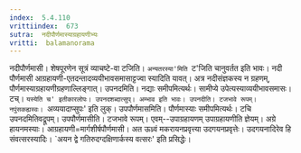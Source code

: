 ```yaml
---
index:  5.4.110
vrittiindex:  673
sutra:  नदीपौर्णमास्याग्रहायणीभ्यः
vritti:  balamanorama 
---
```


नदीपौर्णमासी। शेषपूरणेन सूत्रं व्याचष्टे-वा टजिति। `अन्यतरस्या'मिति `ट'जिति चानुवर्तत इति भावः। नदी पौर्णमासी आग्रहायणी-एतदन्तादव्ययीभावसमासाट्टज्वा स्यादिति यावत्। अत्र नदीसंज्ञकस्य न ग्रहणम्, पौर्णमास्याग्रहायणीग्रहणाल्लिङ्गात्। उपनदमिति। नद्याः समीपमित्यर्थः। सामीप्ये उपेत्यस्याव्ययीभावसमासः। टच्। `यस्येति च' इतीकारलोपः। उपनदशब्दात्सुप्। अम्भाव इति भावः। उपनदीति। टजभावे रूपम्। नपुंसकह्यस्वः। `अव्ययादाप्सुपः' इति लुक्। उपपौर्णमासमिति। पौर्णमास्याः समीपमित्यर्थः। टचि उपनदमितिवद्रूपम्। उपपौर्णमासीति। टजभावे रूपम्। एवम्--उपाग्रहायणम् उपाग्रहायणीति ज्ञेयम्। अग्रे हायनमस्याः। आग्रहायणी=मार्गशीर्षपौर्णमासी। अत ऊध्र्वं मकरायनप्रवृत्त्या उदगयनप्रवृत्तेः। उदगयनादिरेव हि संवत्सरस्यादिः। `अयन द्वे गतिरुदग्दक्षिणार्कस्य वत्सरः' इति प्रसिद्धेः। 

